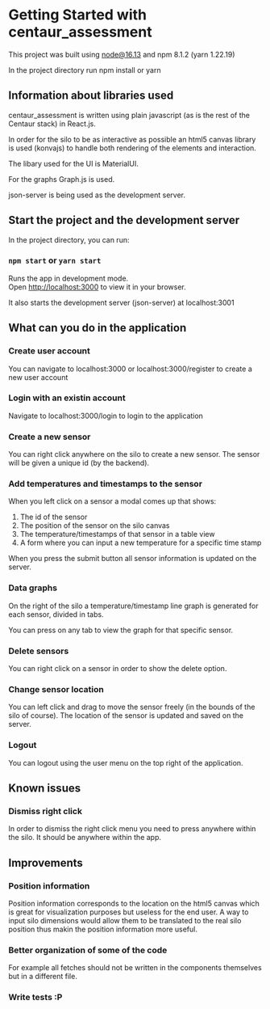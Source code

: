 # Getting Started with centaur_assessment

This project was built using node@16.13 and npm 8.1.2 (yarn 1.22.19)

In the project directory run npm install or yarn

## Information about libraries used

centaur_assessment is written using plain javascript (as is the rest of the Centaur stack) in React.js.

In order for the silo to be as interactive as possible an html5 canvas library is used (konvajs) to handle both rendering of the elements and interaction.

The libary used for the UI is MaterialUI.

For the graphs Graph.js is used.

json-server is being used as the development server.

## Start the project and the development server

In the project directory, you can run:

### `npm start` or `yarn start`

Runs the app in development mode.\
Open [http://localhost:3000](http://localhost:3000) to view it in your browser.

It also starts the development server (json-server) at localhost:3001

## What can you do in the application

### Create user account

You can navigate to localhost:3000 or localhost:3000/register to create a new user account

### Login with an existin account

Navigate to localhost:3000/login to login to the application

### Create a new sensor

You can right click anywhere on the silo to create a new sensor. The sensor will be given a unique id (by the backend).

### Add temperatures and timestamps to the sensor

When you left click on a sensor a modal comes up that shows:

1. The id of the sensor
2. The position of the sensor on the silo canvas
3. The temperature/timestamps of that sensor in a table view
4. A form where you can input a new temperature for a specific time stamp

When you press the submit button all sensor information is updated on the server.

### Data graphs

On the right of the silo a temperature/timestamp line graph is generated for each sensor, divided in tabs.

You can press on any tab to view the graph for that specific sensor.

### Delete sensors

You can right click on a sensor in order to show the delete option.

### Change sensor location

You can left click and drag to move the sensor freely (in the bounds of the silo of course). The location of the sensor is updated and saved on the server.

### Logout

You can logout using the user menu on the top right of the application.

## Known issues

### Dismiss right click

In order to dismiss the right click menu you need to press anywhere within the silo. It should be anywhere within the app.

## Improvements

### Position information

Position information corresponds to the location on the html5 canvas which is great for visualization purposes but useless for the end user. A way to input silo dimensions would allow them to be translated to the real silo position thus makin the position information more useful.

### Better organization of some of the code

For example all fetches should not be written in the components themselves but in a different file.

### Write tests :P
